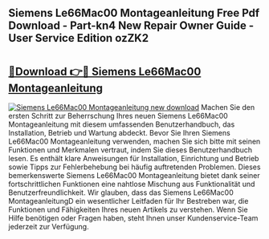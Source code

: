 ## Siemens Le66Mac00 Montageanleitung Free Pdf Download - Part-kn4 New Repair Owner Guide - User Service Edition ozZK2

# <h2><a href="http://df83ue.blite.top/?on=Siemens+Le66Mac00+Montageanleitung">🔗Download 👉🔴 Siemens Le66Mac00 Montageanleitung</a></h2>

[![Siemens Le66Mac00 Montageanleitung new download](https://i.imgur.com/lujVjoI.png)](http://df83ue.blite.top/?on=Siemens+Le66Mac00+Montageanleitung)
Machen Sie den ersten Schritt zur Beherrschung Ihres neuen Siemens Le66Mac00 Montageanleitung mit diesem umfassenden Benutzerhandbuch, das Installation, Betrieb und Wartung abdeckt. Bevor Sie Ihren Siemens Le66Mac00 Montageanleitung verwenden, machen Sie sich bitte mit seinen Funktionen und Merkmalen vertraut, indem Sie dieses Benutzerhandbuch lesen. Es enthält klare Anweisungen für Installation, Einrichtung und Betrieb sowie Tipps zur Fehlerbehebung bei häufig auftretenden Problemen. Dieses bemerkenswerte Siemens Le66Mac00 Montageanleitung bietet dank seiner fortschrittlichen Funktionen eine nahtlose Mischung aus Funktionalität und Benutzerfreundlichkeit. Wir glauben, dass das Siemens Le66Mac00 MontageanleitungD ein wesentlicher Leitfaden für Ihr Bestreben war, die Funktionen und Fähigkeiten Ihres neuen Artikels zu verstehen. Wenn Sie Hilfe benötigen oder Fragen haben, steht Ihnen unser Kundenservice-Team jederzeit zur Verfügung.
